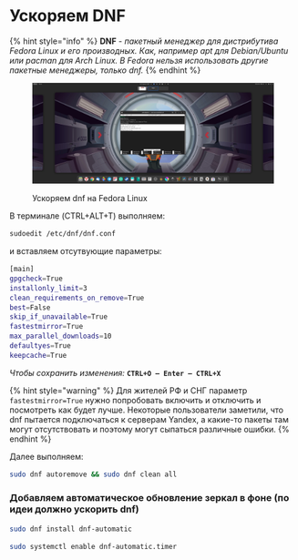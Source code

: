 # Ускоряем DNF

{% hint style="info" %}
**DNF** - _пакетный менеджер для дистрибутива Fedora Linux и его производных. Как, например apt для Debian/Ubuntu или pacman для Arch Linux. В Fedora нельзя использовать другие пакетные менеджеры, только dnf._
{% endhint %}

<figure><img src="../../.gitbook/assets/baTTDPnqJjU.jpg" alt=""><figcaption><p>Ускоряем dnf на Fedora Linux</p></figcaption></figure>

В терминале (CTRL+ALT+T) выполняем:

```bash
sudoedit /etc/dnf/dnf.conf
```

и вставляем отсутвующие параметры:

```bash
[main]
gpgcheck=True
installonly_limit=3
clean_requirements_on_remove=True
best=False
skip_if_unavailable=True
fastestmirror=True
max_parallel_downloads=10
defaultyes=True
keepcache=True

```

_Чтобы сохранить изменения:_ **`CTRL+O — Enter — CTRL+X`**

{% hint style="warning" %}
Для жителей РФ и СНГ параметр `fastestmirror=True` нужно попробовать включить и отключить и посмотреть как будет лучше. Некоторые пользователи заметили, что dnf пытается подключаться к серверам Yandex, а какие-то пакеты там могут отсутствовать и поэтому могут сыпаться различные ошибки.
{% endhint %}

Далее выполняем:

```bash
sudo dnf autoremove && sudo dnf clean all
```

### Добавляем автоматическое обновление зеркал в фоне (по идеи должно ускорить dnf)

```bash
sudo dnf install dnf-automatic
```

```bash
sudo systemctl enable dnf-automatic.timer
```
